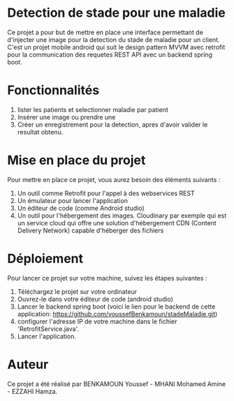 # Detection de stade pour une maladie
Ce projet a pour but de mettre en place une interface permettant de d'injecter une image pour la detection du stade de maladie pour un client. C'est un projet mobile android qui suit le design pattern MVVM avec retrofit pour la communication des requetes REST API avec un backend spring boot.

# Fonctionnalités
1. lister les patients et selectionner maladie par patient
2. Insérer une image ou prendre une
3. Créer un enregistrement pour la detection, apres d'avoir valider le resultat obtenu.
# Mise en place du projet
Pour mettre en place ce projet, vous aurez besoin des éléments suivants :

1. Un outil comme Retrofit pour l'appel à des webservices REST
2. Un émulateur pour lancer l'application
3. Un éditeur de code (comme Android studio)
4. Un outil pour l'hébergement des images. Cloudinary par exemple qui est un service cloud qui offre une solution d'hébergement CDN (Content Delivery Network) capable d'héberger des fichiers

# Déploiement
Pour lancer ce projet sur votre machine, suivez les étapes suivantes :

1. Téléchargez le projet sur votre ordinateur
2. Ouvrez-le dans votre éditeur de code (android studio)
3. Lancer le backend spring boot (voici le lien pour le backend de cette application: https://github.com/youssefBenkamoun/stadeMaladie.git)
4. configurer l'adresse IP de votre machine dans le fichier 'RetrofitService.java'.
5. Lancer l'application.
# Auteur
Ce projet a été réalisé par BENKAMOUN Youssef - MHANI Mohamed Amine - EZZAHI Hamza.

